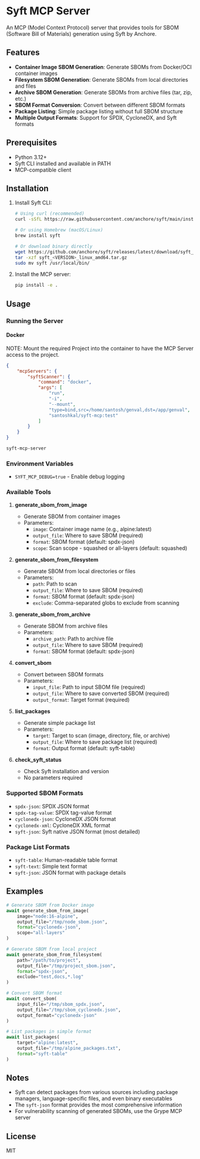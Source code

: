 # Syft MCP Server

An MCP (Model Context Protocol) server that provides tools for SBOM (Software Bill of Materials) generation using Syft by Anchore.

## Features

- **Container Image SBOM Generation**: Generate SBOMs from Docker/OCI container images
- **Filesystem SBOM Generation**: Generate SBOMs from local directories and files
- **Archive SBOM Generation**: Generate SBOMs from archive files (tar, zip, etc.)
- **SBOM Format Conversion**: Convert between different SBOM formats
- **Package Listing**: Simple package listing without full SBOM structure
- **Multiple Output Formats**: Support for SPDX, CycloneDX, and Syft formats

## Prerequisites

- Python 3.12+
- Syft CLI installed and available in PATH
- MCP-compatible client

## Installation

1. Install Syft CLI:
   ```bash
   # Using curl (recommended)
   curl -sSfL https://raw.githubusercontent.com/anchore/syft/main/install.sh | sh -s -- -b /usr/local/bin

   # Or using Homebrew (macOS/Linux)
   brew install syft

   # Or download binary directly
   wget https://github.com/anchore/syft/releases/latest/download/syft_<VERSION>_linux_amd64.tar.gz
   tar -xzf syft_<VERSION>_linux_amd64.tar.gz
   sudo mv syft /usr/local/bin/
   ```

2. Install the MCP server:
   ```bash
   pip install -e .
   ```

## Usage

### Running the Server

#### Docker
NOTE: Mount the required Project into the container to have the MCP Server access to the project.

```json
{
    "mcpServers": {
        "syftScanner": {
            "command": "docker",
            "args": [
                "run",
                "-i",
                "--mount",
                "type=bind,src=/home/santosh/genval,dst=/app/genval",
                "santoshkal/syft-mcp:test"
            ]
        }
    }
}
```


```bash
syft-mcp-server
```

### Environment Variables

- `SYFT_MCP_DEBUG=true` - Enable debug logging

### Available Tools

1. **generate_sbom_from_image**
   - Generate SBOM from container images
   - Parameters:
     - `image`: Container image name (e.g., alpine:latest)
     - `output_file`: Where to save SBOM (required)
     - `format`: SBOM format (default: spdx-json)
     - `scope`: Scan scope - squashed or all-layers (default: squashed)

2. **generate_sbom_from_filesystem**
   - Generate SBOM from local directories or files
   - Parameters:
     - `path`: Path to scan
     - `output_file`: Where to save SBOM (required)
     - `format`: SBOM format (default: spdx-json)
     - `exclude`: Comma-separated globs to exclude from scanning

3. **generate_sbom_from_archive**
   - Generate SBOM from archive files
   - Parameters:
     - `archive_path`: Path to archive file
     - `output_file`: Where to save SBOM (required)
     - `format`: SBOM format (default: spdx-json)

4. **convert_sbom**
   - Convert between SBOM formats
   - Parameters:
     - `input_file`: Path to input SBOM file (required)
     - `output_file`: Where to save converted SBOM (required)
     - `output_format`: Target format (required)

5. **list_packages**
   - Generate simple package list
   - Parameters:
     - `target`: Target to scan (image, directory, file, or archive)
     - `output_file`: Where to save package list (required)
     - `format`: Output format (default: syft-table)

6. **check_syft_status**
   - Check Syft installation and version
   - No parameters required

### Supported SBOM Formats

- `spdx-json`: SPDX JSON format
- `spdx-tag-value`: SPDX tag-value format
- `cyclonedx-json`: CycloneDX JSON format
- `cyclonedx-xml`: CycloneDX XML format
- `syft-json`: Syft native JSON format (most detailed)

### Package List Formats

- `syft-table`: Human-readable table format
- `syft-text`: Simple text format
- `syft-json`: JSON format with package details

## Examples

```python
# Generate SBOM from Docker image
await generate_sbom_from_image(
    image="node:16-alpine",
    output_file="/tmp/node_sbom.json",
    format="cyclonedx-json",
    scope="all-layers"
)

# Generate SBOM from local project
await generate_sbom_from_filesystem(
    path="/path/to/project",
    output_file="/tmp/project_sbom.json",
    format="spdx-json",
    exclude="test,docs,*.log"
)

# Convert SBOM format
await convert_sbom(
    input_file="/tmp/sbom_spdx.json",
    output_file="/tmp/sbom_cyclonedx.json",
    output_format="cyclonedx-json"
)

# List packages in simple format
await list_packages(
    target="alpine:latest",
    output_file="/tmp/alpine_packages.txt",
    format="syft-table"
)
```

## Notes

- Syft can detect packages from various sources including package managers, language-specific files, and even binary executables
- The `syft-json` format provides the most comprehensive information
- For vulnerability scanning of generated SBOMs, use the Grype MCP server

## License

MIT
